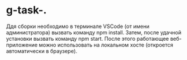 # g-task-.
Ддя сборки необходимо в терминале VSCode (от имени администратора) вызвать команду npm install.
Затем, после удачной установки вызвать команду npm start.
После этого работающее веб-приложение можно использовать на локальном хосте (откроется автоматически в браузере).
